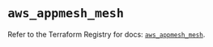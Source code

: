 # `aws_appmesh_mesh`

Refer to the Terraform Registry for docs: [`aws_appmesh_mesh`](https://registry.terraform.io/providers/hashicorp/aws/5.100.0/docs/resources/appmesh_mesh).
